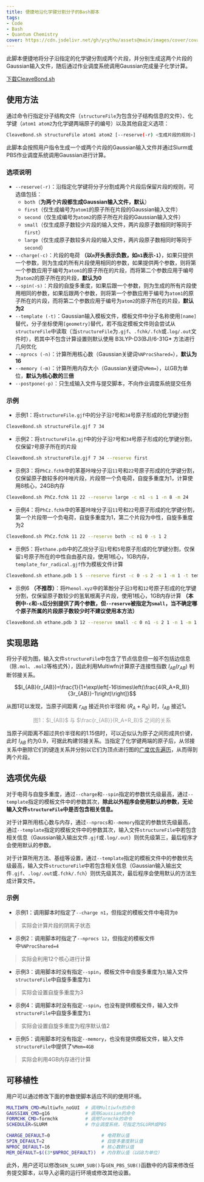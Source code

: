 ```yaml
---
title: 便捷地沿化学键分割分子的Bash脚本
tags: 
- Code
- Bash
- Quantum Chemistry
cover: https://cdn.jsdelivr.net/gh/ycythu/assets@main/images/cover/covalent bonds.jpg
---
```

此脚本便捷地将分子沿指定的化学键分割成两个片段，并分别生成这两个片段的Gaussian输入文件，随后通过作业调度系统调用Gaussian完成量子化学计算。
<!--more-->

<a class="button button--success button--rounded" href="/assets/CleaveBond.sh"><i class="fas fa-download"></i>下载CleaveBond.sh</a>

## 使用方法

通过命令行指定分子结构文件（`structureFile`为包含分子结构信息的文件）、化学键（`atom1 atom2`为化学键两端原子的编号）以及其他自定义选项：

```bash
CleaveBond.sh structureFile atom1 atom2 [--reserve(-r) <生成片段的规则>] [--charge(-c) <电荷>] [--spin(-s) <自旋多重度>] [--template(-t) <模板文件>]  [--nprocs(-n) <核心数>] [--memory(-m) <内存>] [--postpone(-p)]
```

此脚本会按照用户指令生成一个或两个片段的Gaussian输入文件并通过Slurm或PBS作业调度系统调用Gaussian进行计算。

### 选项说明

- `--reserve(-r)`：沿指定化学键将分子分割成两个片段后保留片段的规则，可选值包括：
	- `both`（**为两个片段都生成Gaussian输入文件，默认**）
	- `first`（仅生成编号为`atom1`的原子所在片段的Gaussian输入文件）
	- `second`（仅生成编号为`atom2`的原子所在片段的Gaussian输入文件）
	- `small`（仅生成原子数较少片段的输入文件，两片段原子数相同时等同于`first`）
	- `large`（仅生成原子数较多片段的输入文件，两片段原子数相同时等同于`second`）
- `--charge(-c)`：片段的电荷 **（以`n`开头表示负数，如`n1`表示`-1`）**，如果只提供一个参数，则为生成的所有片段使用相同的参数，如果提供两个参数，则将第一个参数应用于编号为`atom1`的原子所在的片段，而将第二个参数应用于编号为`atom2`的原子所在的片段，**默认为0**
- `--spin(-s)`：片段的自旋多重度，如果后跟一个参数，则为生成的所有片段使用相同的参数，如果后跟两个参数，则将第一个参数应用于编号为`atom1`的原子所在的片段，而将第二个参数应用于编号为`atom2`的原子所在的片段，**默认为2**
- `--template (-t)`：Gaussian输入模板文件，模板文件中分子名称使用`[name]`替代，分子坐标使用`[geometry]`替代，若不指定模板文件则会尝试从`structureFile`中读取（当`structureFile`为`.gjf`、`.fchk/.fch`或`.log/.out`文件时），若其中不包含计算设置则默认使用 B3LYP-D3(BJ)/6-31G* 方法进行几何优化
- `--nprocs (-n)`：计算所用核心数（Gaussian关键词`%NProcShared=`），**默认为16**
- `--memory (-m)`：计算所用内存大小（Gaussian关键词`%Mem=`），以GB为单位，**默认为核心数的三倍**
- `--postpone(-p)`：只生成输入文件与提交脚本，不向作业调度系统提交任务

### 示例

- 示例1：将`structureFile.gjf`中的分子沿`7`号和`34`号原子形成的化学键分割

```bash
CleaveBond.sh structureFile.gjf 7 34
```

- 示例2：将`structureFile.gjf`中的分子沿`7`号和`34`号原子形成的化学键分割，仅保留`7`号原子所在的片段

```bash
CleaveBond.sh structureFile.gjf 7 34 --reserve first
```

- 示例3：将`PhCz.fchk`中的苯基咔唑分子沿`11`号和`22`号原子形成的化学键分割，仅保留原子数较多的咔唑片段，片段带一个负电荷，自旋多重度为1，计算使用8核心，24GB内存

```bash
CleaveBond.sh PhCz.fchk 11 22 --reserve large -c n1 -s 1 -n 8 -m 24
```

- 示例4：将`PhCz.fchk`中的苯基咔唑分子沿`11`号和`22`号原子形成的化学键分割，第一个片段带一个负电荷，自旋多重度为1，第二个片段为中性，自旋多重度为2

```bash
CleaveBond.sh PhCz.fchk 11 22 --reserve both -c n1 0 -s 1 2
```

- 示例5：将`ethane.pdb`中的乙烷分子沿`1`号和`5`号原子形成的化学键分割，仅保留`1`号原子所在的中性自由基片段，使用1核心，1GB内存，`template_for_radical.gjf`作为模板文件计算

```bash
CleaveBond.sh ethane.pdb 1 5 --reserve first -c 0 -s 2 -n 1 -m 1 -t template_for_radical.gjf
```

- 示例6 **（不推荐）**：将`Phenol.xyz`中的苯酚分子沿`3`号和`12`号原子形成的化学键分割，仅保留原子数较少的氢氧根离子片段，使用1核心，1GB内存计算 **（本例中`-c`和`-s`后分别提供了两个参数，但`--reserve`被指定为`small`，当不确定哪个原子所属的片段原子数较少时不建议使用本方法）**

```bash
CleaveBond.sh ethane.pdb 3 12 --reserve small -c 0 n1 -s 2 1 -n 1 -m 1
```

## 实现思路

将分子视为图，输入文件`structureFile`中包含了节点信息但一般不包括边信息（除`.mol`、`.mol2`等格式外），因此利用Multiwfn计算原子连接性指数 $I_{AB}(r_{AB})$ 判断邻接关系。

$$I_{AB}(r_{AB})=\frac{1}{1+\exp\left[-16\times\left(\frac{4(R_A+R_B)}{3r_{AB}}-1\right)\right]}$$

从图1可以发现，当原子间距离 $r_{AB}$ 接近共价半径和 $(R_A+R_B)$ 时，$I_{AB}$ 接近1。

<div id="Iab"></div>
<div align=center><font color="#999999">图1：$I_{AB}$ 与 $\frac{r_{AB}}{R_A+R_B}$ 之间的关系</font></div>

当原子间距离不超过共价半径和的1.15倍时，可以近似认为原子之间形成共价键，此时 $I_{AB}$ 约为0.9，可据此构建邻接关系。当指定了化学键两端的原子后，从邻接关系中删除它们的键连关系并分别以它们为顶点进行图的[广度优先遍历](https://en.wikipedia.org/wiki/Breadth-first_search)，从而得到两个片段。

## 选项优先级

对于电荷与自旋多重度，通过`--charge`和`--spin`指定的参数优先级最高，通过`--template`指定的模板文件中的参数其次，**除此以外程序会使用默认的参数，无论输入文件`structureFile`中是否包含相关信息。**

对于计算所用核心数与内存，通过`--nprocs`和`--memory`指定的参数优先级最高，通过`--template`指定的模板文件中的参数其次，输入文件`structureFile`中若包含相关信息（Gaussian输入输出文件`.gjf`或`.log/.out`）则优先级第三，最后程序才会使用默认的参数。

对于计算所用方法、基组等设置，通过`--template`指定的模板文件中的参数优先级最高，输入文件`structureFile`中若包含相关信息（Gaussian输入输出文件`.gjf`、`.log/.out`或`.fchk/.fch`）则优先级其次，最后程序会使用默认的方法生成计算文件。

### 示例

- 示例1：调用脚本时指定了`--charge n1`，但指定的模板文件中电荷为`0`

> 实际会计算片段的阴离子状态

- 示例2：调用脚本时指定了`--nprocs 12`，但指定的模板文件中`%NProcShared=4`

> 实际会利用12个核心进行计算

- 示例3：调用脚本时没有指定`--spin`，模板文件中自旋多重度为`3`,输入文件`structureFile`中自旋多重度为`1`

> 实际会设置自旋多重度为3

- 示例4：调用脚本时没有指定`--spin`，也没有提供模板文件，输入文件`structureFile`中自旋多重度为`1`

> 实际会设置自旋多重度为程序默认值2

- 示例5：调用脚本时没有指定`--memory`，也没有提供模板文件，输入文件`structureFile`中提供了`%Mem=4GB`

> 实际会利用4GB内存进行计算

## 可移植性

用户可以通过修改下面的参数使脚本适应不同的使用环境。

```bash
MULTIWFN_CMD=Multiwfn_noGUI  # 调用Multiwfn的命令
GAUSSIAN_CMD=g16             # 调用Gaussian的命令
FORMCHK_CMD=formchk          # 调用formchk的命令
SCHEDULER=SLURM              # 作业调度系统，可指定为SLURM或PBS

CHARGE_DEFAULT=0                   # 电荷默认值
SPIN_DEFAULT=2                     # 自旋多重度默认值
NPROC_DEFAULT=16                   # 核心数默认值
MEM_DEFAULT=$((3*$NPROC_DEFAULT))  # 内存默认值（以GB为单位）
```

此外，用户还可以修改`GEN_SLURM_SUB()`与`GEN_PBS_SUB()`函数中的内容来修改任务提交脚本，以导入必需的运行环境或修改其他设置。

<script src="https://cdn.plot.ly/plotly-2.29.1.min.js" charset="utf-8"></script>
<script>
	const x = [0.8,0.812,0.824,0.836,0.848,0.861,0.873,0.885,0.897,0.909,0.921,0.933,0.945,0.958,0.97,0.982,0.994,1.006,1.018,1.03,1.042,1.055,1.067,1.079,1.091,1.103,1.115,1.127,1.139,1.152,1.164,1.176,1.188,1.2,1.212,1.224,1.236,1.248,1.261,1.273,1.285,1.297,1.309,1.321,1.333,1.345,1.358,1.37,1.382,1.394,1.406,1.418,1.43,1.442,1.455,1.467,1.479,1.491,1.503,1.515,1.527,1.539,1.552,1.564,1.576,1.588,1.6,1.612,1.624,1.636,1.648,1.661,1.673,1.685,1.697,1.709,1.721,1.733,1.745,1.758,1.77,1.782,1.794,1.806,1.818,1.83,1.842,1.855,1.867,1.879,1.891,1.903,1.915,1.927,1.939,1.952,1.964,1.976,1.988,2];
	const y = [1,1,1,1,1,1,1,1,1,0.999,0.999,0.999,0.999,0.998,0.998,0.997,0.996,0.995,0.993,0.991,0.989,0.986,0.982,0.978,0.972,0.966,0.958,0.949,0.938,0.926,0.912,0.895,0.876,0.855,0.832,0.806,0.778,0.748,0.716,0.682,0.647,0.61,0.574,0.537,0.5,0.464,0.429,0.395,0.363,0.333,0.304,0.277,0.253,0.23,0.209,0.189,0.172,0.156,0.141,0.128,0.116,0.105,0.095,0.087,0.079,0.071,0.065,0.059,0.054,0.049,0.045,0.041,0.037,0.034,0.031,0.029,0.026,0.024,0.022,0.021,0.019,0.018,0.016,0.015,0.014,0.013,0.012,0.011,0.01,0.01,0.009,0.008,0.008,0.007,0.007,0.006,0.006,0.005,0.005,0.005];
	var Data = [{
		x: x,
		y: y,
		mode: 'lines',
        type: 'scatter',
        line: {width: 3}
	}];
	var Layout = {
            xaxis: {
            	zeroline: false,
        		mirror: true,
        		linecolor: '#000',
        		linewidth: 1.5,
        		tickfont: {size: 16}
            },
            yaxis: {
            	zeroline: false,
        		mirror: true,
        		linecolor: '#000',
        		linewidth: 1.5,
        		tickfont: {size: 16}
            }
        };
	var config = {
        staticPlot: false,
        displaylogo: false,
        responsive: true,
        scrollZoom: false,
        modeBarButtonsToRemove: ['toImage','zoom2d','pan2d','select2d','lasso2d','zoomIn2d','zoomOut2d','autoScale2d']
    };
	Plotly.newPlot("Iab", Data, Layout, config);
</script>